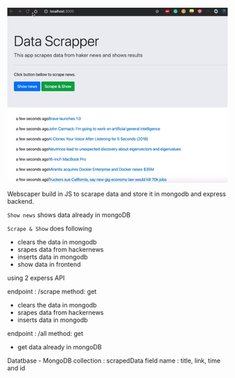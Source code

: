 ![](datascraper.gif)



Webscaper build in JS to scarape data and store it in mongodb and express backend.

`Show news` shows data already in mongoDB

`Scrape & Show` does following
 - clears the data in mongodb
 - srapes data from hackernews
 - inserts data in mongodb
 - show data in frontend

using 2 experss API

endpoint : /scrape
method: get 
 - clears the data in mongodb
 - srapes data from hackernews
 - inserts data in mongodb

endpoint : /all
method: get 
- get data already in mongoDB


Datatbase - MongoDB
collection : scrapedData
field name : title, link, time and id